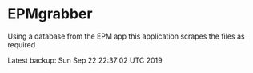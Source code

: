 # EPMgrabber
Using a database from the EPM app this application scrapes the files as required


Latest backup: Sun Sep 22 22:37:02 UTC 2019
